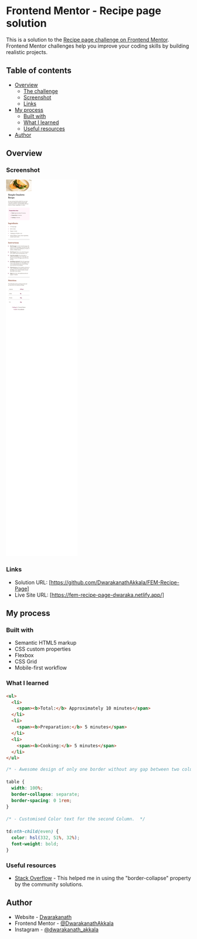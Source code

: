 # Frontend Mentor - Recipe page solution

This is a solution to the [Recipe page challenge on Frontend Mentor](https://www.frontendmentor.io/challenges/recipe-page-KiTsR8QQKm). Frontend Mentor challenges help you improve your coding skills by building realistic projects.

## Table of contents

- [Overview](#overview)
  - [The challenge](#the-challenge)
  - [Screenshot](#screenshot)
  - [Links](#links)
- [My process](#my-process)
  - [Built with](#built-with)
  - [What I learned](#what-i-learned)
  - [Useful resources](#useful-resources)
- [Author](#author)

## Overview

### Screenshot

![Preview](./assets/work-previews/preview.png)

### Links

- Solution URL: [https://github.com/DwarakanathAkkala/FEM-Recipe-Page]
- Live Site URL: [https://fem-recipe-page-dwaraka.netlify.app/]

## My process

### Built with

- Semantic HTML5 markup
- CSS custom properties
- Flexbox
- CSS Grid
- Mobile-first workflow

### What I learned

```html
<ul>
  <li>
    <span><b>Total:</b> Approximately 10 minutes</span>
  </li>
  <li>
    <span><b>Preparation:</b> 5 minutes</span>
  </li>
  <li>
    <span><b>Cooking:</b> 5 minutes</span>
  </li>
</ul>
```

```css
/* - Awesome design of only one border without any gap between two columns is possible by the below "border-collapse" property. */

table {
  width: 100%;
  border-collapse: separate;
  border-spacing: 0 1rem;
}

/* - Customised Color text for the second Column.  */

td:nth-child(even) {
  color: hsl(332, 51%, 32%);
  font-weight: bold;
}
```

### Useful resources

- [Stack Overflow](https://stackoverflow.com/) - This helped me in using the "border-collapse" property by the community solutions.

## Author

- Website - [Dwarakanath](https://dwarakanath-akkala.netlify.app/)
- Frontend Mentor - [@DwarakanathAkkala](https://www.frontendmentor.io/profile/DwarakanathAkkala)
- Instagram - [@dwarakanath_akkala](https://www.instagram.com/dwarakanath_akkala/)
